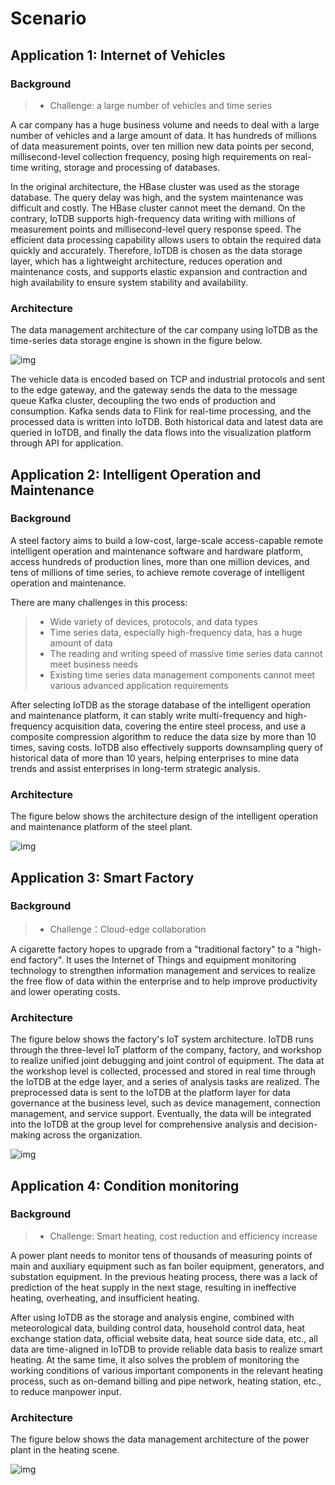 <!--

    Licensed to the Apache Software Foundation (ASF) under one
    or more contributor license agreements.  See the NOTICE file
    distributed with this work for additional information
    regarding copyright ownership.  The ASF licenses this file
    to you under the Apache License, Version 2.0 (the
    "License"); you may not use this file except in compliance
    with the License.  You may obtain a copy of the License at
    
        http://www.apache.org/licenses/LICENSE-2.0
    
    Unless required by applicable law or agreed to in writing,
    software distributed under the License is distributed on an
    "AS IS" BASIS, WITHOUT WARRANTIES OR CONDITIONS OF ANY
    KIND, either express or implied.  See the License for the
    specific language governing permissions and limitations
    under the License.

-->

# Scenario

## Application 1: Internet of Vehicles

### Background

> - Challenge: a large number of vehicles and time series

A car company has a huge business volume and needs to deal with a large number of vehicles and a large amount of data. It has hundreds of millions of data measurement points, over ten million new data points per second, millisecond-level collection frequency, posing high requirements on real-time writing, storage and processing of databases.

In the original architecture, the HBase cluster was used as the storage database. The query delay was high, and the system maintenance was difficult and costly. The HBase cluster cannot meet the demand. On the contrary, IoTDB supports high-frequency data writing with millions of measurement points and millisecond-level query response speed. The efficient data processing capability allows users to obtain the required data quickly and accurately. Therefore, IoTDB is chosen as the data storage layer, which has a lightweight architecture, reduces operation and maintenance costs, and supports elastic expansion and contraction and high availability to ensure system stability and availability.

### Architecture

The data management architecture of the car company using IoTDB as the time-series data storage engine is shown in the figure below.


![img](https://alioss.timecho.com/docs/img/architecture1.png)

The vehicle data is encoded based on TCP and industrial protocols and sent to the edge gateway, and the gateway sends the data to the message queue Kafka cluster, decoupling the two ends of production and consumption. Kafka sends data to Flink for real-time processing, and the processed data is written into IoTDB. Both historical data and latest data are queried in IoTDB, and finally the data flows into the visualization platform through API for application.

## Application 2: Intelligent Operation and Maintenance

### Background

A steel factory aims to build a low-cost, large-scale access-capable remote intelligent operation and maintenance software and hardware platform, access hundreds of production lines, more than one million devices, and tens of millions of time series, to achieve remote coverage of intelligent operation and maintenance.

There are many challenges in this process:

> - Wide variety of devices, protocols, and data types
> - Time series data, especially high-frequency data, has a huge amount of data
> - The reading and writing speed of massive time series data cannot meet business needs
> - Existing time series data management components cannot meet various advanced application requirements

After selecting IoTDB as the storage database of the intelligent operation and maintenance platform, it can stably write multi-frequency and high-frequency acquisition data, covering the entire steel process, and use a composite compression algorithm to reduce the data size by more than 10 times, saving costs. IoTDB also effectively supports downsampling query of historical data of more than 10 years, helping enterprises to mine data trends and assist enterprises in long-term strategic analysis.

### Architecture

The figure below shows the architecture design of the intelligent operation and maintenance platform of the steel plant.           

![img](https://alioss.timecho.com/docs/img/architecture2.jpg)

## Application 3: Smart Factory

### Background

> - Challenge：Cloud-edge collaboration

A cigarette factory hopes to upgrade from a "traditional factory" to a "high-end factory". It uses the Internet of Things and equipment monitoring technology to strengthen information management and services to realize the free flow of data within the enterprise and to help improve productivity and lower operating costs.

### Architecture

The figure below shows the factory's IoT system architecture. IoTDB runs through the three-level IoT platform of the company, factory, and workshop to realize unified joint debugging and joint control of equipment. The data at the workshop level is collected, processed and stored in real time through the IoTDB at the edge layer, and a series of analysis tasks are realized. The preprocessed data is sent to the IoTDB at the platform layer for data governance at the business level, such as device management, connection management, and service support. Eventually, the data will be integrated into the IoTDB at the group level for comprehensive analysis and decision-making across the organization.

![img](https://alioss.timecho.com/docs/img/architecture3.jpg)


## Application 4: Condition monitoring

### Background

> - Challenge: Smart heating, cost reduction and efficiency increase

A power plant needs to monitor tens of thousands of measuring points of main and auxiliary equipment such as fan boiler equipment, generators, and substation equipment. In the previous heating process, there was a lack of prediction of the heat supply in the next stage, resulting in ineffective heating, overheating, and insufficient heating.

After using IoTDB as the storage and analysis engine, combined with meteorological data, building control data, household control data, heat exchange station data, official website data, heat source side data, etc., all data are time-aligned in IoTDB to provide reliable data basis to realize smart heating. At the same time, it also solves the problem of monitoring the working conditions of various important components in the relevant heating process, such as on-demand billing and pipe network, heating station, etc., to reduce manpower input.

### Architecture

The figure below shows the data management architecture of the power plant in the heating scene.

![img](https://alioss.timecho.com/docs/img/architecture4.jpg)

